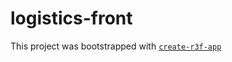 # logistics-front

This project was bootstrapped with [`create-r3f-app`](https://github.com/utsuboco/create-r3f-app)